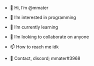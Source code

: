 - 👋 Hi, I’m @mmater
- 👀 I’m interested in programming
- 🌱 I’m currently learning 
- 💞️ I’m looking to collaborate on anyone
- 📫 How to reach me idk

- 🎀 Contact, discord; mmater#3968

<!---
mmater/mmater is a ✨ special ✨ repository because its `README.md` (this file) appears on your GitHub profile.
You can click the Preview link to take a look at your changes.
--->
